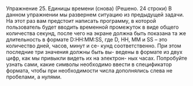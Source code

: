Упражнение 25. Единицы времени (снова)
(Решено. 24 строки)
В данном упражнении мы развернем ситуацию из предыдущей задачи.
На этот раз вам предстоит написать программу, в которой пользователь
будет вводить временной промежуток в виде общего количества секунд,
после чего на экране должна быть показана та же длительность в формате
D:HH:MM:SS, где D, HH, MM и SS – это количество дней, часов, минут и се-
кунд соответственно. При этом последние три значения должны быть вы-
ведены в формате из двух цифр, как мы привыкли видеть их на электрон-
ных часах. Попробуйте узнать сами, какие символы необходимо ввести
в спецификатор формата, чтобы при необходимости числа дополнялись
слева не пробелами, а нулями.